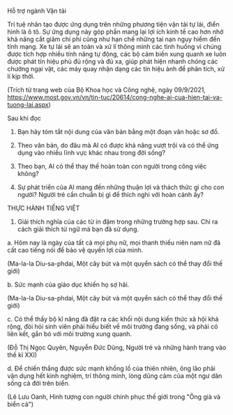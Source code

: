 Hỗ trợ ngành Vận tải

Trí tuệ nhân tạo được ứng dụng trên những phương tiện vận tải tự lái, điển hình là ô tô. Sự ứng dụng này góp phần mang lại lợi ích kinh tế cao hơn nhờ khả năng cắt giảm chi phí cũng như hạn chế những tai nạn nguy hiểm đến tính mạng. Xe tự lái sẽ an toàn và xử lí thông minh các tình huống vì chúng được tích hợp nhiều tính năng tự động, các bộ cảm biến xung quanh xe luôn được phát tín hiệu phủ đủ rộng và đủ xa, giúp phát hiện nhanh chóng các chướng ngại vật, các máy quay nhận dạng các tín hiệu ảnh để phân tích, xử lí kịp thời.

(Trích từ trang web của Bộ Khoa học và Công nghệ, ngày 09/9/2021, https://www.most.gov.vn/vn/tin-tuc/20614/cong-nghe-ai-cua-hien-tai-va-tuong-lai.aspx)

Sau khi đọc

1. Bạn hãy tóm tắt nội dung của văn bản bằng một đoạn văn hoặc sơ đồ.

2. Theo văn bản, do đâu mà AI có được khả năng vượt trội và có thể ứng dụng vào nhiều lĩnh vực khác nhau trong đời sống?

3. Theo bạn, AI có thể thay thế hoàn toàn con người trong công việc không?

4. Sự phát triển của AI mang đến những thuận lợi và thách thức gì cho con người? Người trẻ cần chuẩn bị gì để thích nghi với hoàn cảnh ấy?

THỰC HÀNH TIẾNG VIỆT

1. Giải thích nghĩa của các từ in đậm trong những trường hợp sau. Chỉ ra cách giải thích từ ngữ mà bạn đã sử dụng.

a. Hôm nay là ngày của tất cả mọi phụ nữ, mọi thanh thiếu niên nam nữ đã cất cao tiếng nói để bảo vệ quyền lợi của mình.

(Ma-la-la Diu-sa-phdai, Một cây bút và một quyển sách có thể thay đổi thế giới)

b. Sức mạnh của giáo dục khiến họ sợ hãi.

(Ma-la-la Diu-sa-phdai, Một cây bút và một quyển sách có thể thay đổi thế giới)

c. Có thể thấy bộ kĩ năng đã đặt ra các khối nội dung kiến thức xã hội khá rộng, đòi hỏi sinh viên phải hiểu biết về môi trường đang sống, và phải có liên kết, gắn bó với môi trường xung quanh.

(Đỗ Thị Ngọc Quyên, Nguyễn Đức Dũng, Người trẻ và những hành trang vào thế kỉ XXI)

d. Để chiến thắng được sức mạnh khổng lồ của thiên nhiên, ông lão phải vận dụng hết kinh nghiệm, trí thông minh, lòng dũng cảm của một ngư dân sống cả đời trên biển.

(Lê Lưu Oanh, Hình tượng con người chinh phục thế giới trong "Ông già và biển cả")
